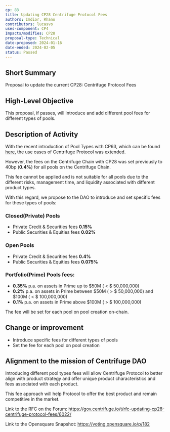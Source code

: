 ```yaml
---
cp: 83
title: Updating CP28 Centrifuge Protocol Fees 
authors: Imdior, Rhano 
contributors: lucasvo 
uses-component: CP4
Impacts/modifies: CP28
proposal-type: Technical
date-proposed: 2024-01-16
date-ended: 2024-02-05
status: Passed
---
```


## Short Summary
Proposal to update the current CP28: Centrifuge Protocol Fees

## High-Level Objective
This proposal, if passes, will introduce and add different pool fees for different types of pools.

## Description of Activity

With the recent introduction of Pool Types with CP63, which can be found [here](https://github.com/centrifuge/cps/blob/main/cps/CP63.md), the use cases of Centrifuge Protocol was extended.

However, the fees on the Centrifuge Chain with CP28 was set previously to 40bp (**0.4%**) for all pools on the Centrifuge Chain.

This fee cannot be applied and is not suitable for all pools due to the different risks, management time, and liquidity associated with different product types.

With this regard, we propose to the DAO to introduce and set specific fees for these types of pools:

### Closed(Private) Pools

* Private Credit & Securities fees **0.15%**
* Public Securities & Equities fees **0.02%**

### Open Pools

* Private Credit & Securities fees **0.4%**
* Public Securities & Equities fees **0.075%**

### Portfolio(Prime) Pools fees:

* **0.35%** p.a. on assets in Prime up to $50M ( < $ 50,000,000)
* **0.2%** p.a. on assets in Prime between $50M ( > $ 50,000,000) and $100M ( < $ 100,000,000)
* **0.1%** p.a. on assets in Prime above $100M ( > $ 100,000,000)

The fee will be set for each pool on pool creation on-chain.

## Change or improvement

- Introduce specific fees for different types of pools
- Set the fee for each pool on pool creation

## Alignment to the mission of Centrifuge DAO

Introducing different pool types fees will allow Centrifuge Protocol to better align with product strategy and offer unique product characteristics and fees associated with each product.

This fee approach will help Protocol to offer the best product and remain competitive in the market.


Link to the RFC on the Forum: https://gov.centrifuge.io/t/rfc-updating-cp28-centrifuge-protocol-fees/6022/

Link to the Opensquare Snapshot: https://voting.opensquare.io/p/182

